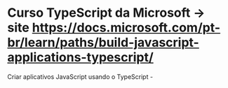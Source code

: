 # Curso TypeScript da Microsoft -> site https://docs.microsoft.com/pt-br/learn/paths/build-javascript-applications-typescript/
Criar aplicativos JavaScript usando o TypeScript - 
